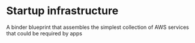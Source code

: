 # Startup infrastructure
A binder blueprint that assembles the simplest collection of AWS services that could be required by apps
